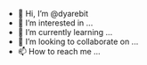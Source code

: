 - 👋 Hi, I’m @dyarebit
- 👀 I’m interested in ...
- 🌱 I’m currently learning ...
- 💞️ I’m looking to collaborate on ...
- 📫 How to reach me ...

<!---
dyarebit/dyarebit is a ✨ special ✨ repository because its `README.md` (this file) appears on your GitHub profile.
You can click the Preview link to take a look at your changes.
--->
